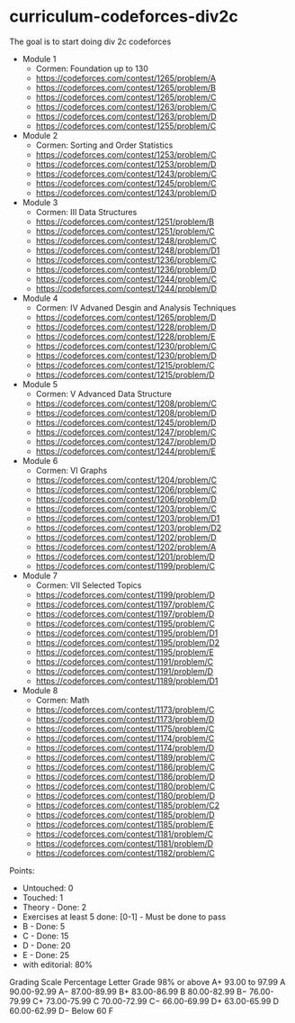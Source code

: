 # curriculum-codeforces-div2c

The goal is to start doing div 2c codeforces

- Module 1
	- Cormen: Foundation up to 130
	- https://codeforces.com/contest/1265/problem/A
	- https://codeforces.com/contest/1265/problem/B
	- https://codeforces.com/contest/1265/problem/C
	- https://codeforces.com/contest/1263/problem/C
	- https://codeforces.com/contest/1263/problem/D
	- https://codeforces.com/contest/1255/problem/C
- Module 2
	- Cormen: Sorting and Order Statistics
	- https://codeforces.com/contest/1253/problem/C
	- https://codeforces.com/contest/1253/problem/D
	- https://codeforces.com/contest/1243/problem/C
	- https://codeforces.com/contest/1245/problem/C
	- https://codeforces.com/contest/1243/problem/D
- Module 3
	- Cormen: III Data Structures
	- https://codeforces.com/contest/1251/problem/B
	- https://codeforces.com/contest/1251/problem/C
	- https://codeforces.com/contest/1248/problem/C
	- https://codeforces.com/contest/1248/problem/D1
	- https://codeforces.com/contest/1236/problem/C
	- https://codeforces.com/contest/1236/problem/D
	- https://codeforces.com/contest/1244/problem/C
	- https://codeforces.com/contest/1244/problem/D
- Module 4
	- Cormen: IV Advaned Desgin and Analysis Techniques
	- https://codeforces.com/contest/1265/problem/D
	- https://codeforces.com/contest/1228/problem/D
	- https://codeforces.com/contest/1228/problem/E
	- https://codeforces.com/contest/1230/problem/C
	- https://codeforces.com/contest/1230/problem/D
	- https://codeforces.com/contest/1215/problem/C
	- https://codeforces.com/contest/1215/problem/D
- Module 5
	- Cormen: V Advanced Data Structure
	- https://codeforces.com/contest/1208/problem/C
	- https://codeforces.com/contest/1208/problem/D
	- https://codeforces.com/contest/1245/problem/D
	- https://codeforces.com/contest/1247/problem/C
	- https://codeforces.com/contest/1247/problem/D
	- https://codeforces.com/contest/1244/problem/E
- Module 6
	- Cormen: VI Graphs
	- https://codeforces.com/contest/1204/problem/C
	- https://codeforces.com/contest/1206/problem/C
	- https://codeforces.com/contest/1206/problem/D
	- https://codeforces.com/contest/1203/problem/C
	- https://codeforces.com/contest/1203/problem/D1
	- https://codeforces.com/contest/1203/problem/D2
	- https://codeforces.com/contest/1202/problem/D
	- https://codeforces.com/contest/1202/problem/A
	- https://codeforces.com/contest/1201/problem/D
	- https://codeforces.com/contest/1199/problem/C
- Module 7
	- Cormen: VII Selected Topics
	- https://codeforces.com/contest/1199/problem/D
	- https://codeforces.com/contest/1197/problem/C
	- https://codeforces.com/contest/1197/problem/D
	- https://codeforces.com/contest/1195/problem/C
	- https://codeforces.com/contest/1195/problem/D1
	- https://codeforces.com/contest/1195/problem/D2
	- https://codeforces.com/contest/1195/problem/E
	- https://codeforces.com/contest/1191/problem/C
	- https://codeforces.com/contest/1191/problem/D
	- https://codeforces.com/contest/1189/problem/D1
- Module 8
	- Cormen: Math
	- https://codeforces.com/contest/1173/problem/C
	- https://codeforces.com/contest/1173/problem/D
	- https://codeforces.com/contest/1175/problem/C
	- https://codeforces.com/contest/1174/problem/C
	- https://codeforces.com/contest/1174/problem/D
	- https://codeforces.com/contest/1189/problem/C
	- https://codeforces.com/contest/1186/problem/C
	- https://codeforces.com/contest/1186/problem/D
	- https://codeforces.com/contest/1180/problem/C
	- https://codeforces.com/contest/1180/problem/D
	- https://codeforces.com/contest/1185/problem/C2
	- https://codeforces.com/contest/1185/problem/D
	- https://codeforces.com/contest/1185/problem/E
	- https://codeforces.com/contest/1181/problem/C
	- https://codeforces.com/contest/1181/problem/D
	- https://codeforces.com/contest/1182/problem/C

Points:

- Untouched: 0
- Touched: 1
- Theory - Done: 2
- Exercises at least 5 done: [0-1] - Must be done to pass
- B - Done: 5
- C - Done: 15
- D - Done: 20
- E - Done: 25
- with editorial: 80%

Grading Scale
Percentage	Letter Grade
98% or above	 A+
93.00 to 97.99	A
90.00-92.99	A−
87.00-89.99	B+
83.00-86.99	B
80.00-82.99	B−
76.00-79.99	C+
73.00-75.99	C
70.00-72.99	C−
66.00-69.99	D+
63.00-65.99	D
60.00-62.99	D−
Below 60	F